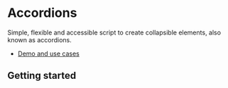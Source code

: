 # Accordions

Simple, flexible and accessible script to create collapsible elements, also known as accordions. 

* [Demo and use cases](./)

## Getting started


